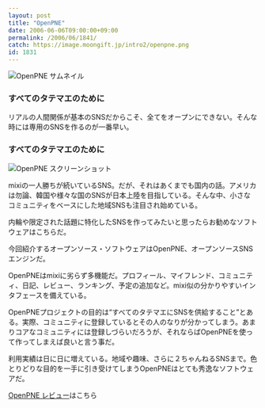 ```yaml
---
layout: post
title: "OpenPNE"
date: 2006-06-06T09:00:00+09:00
permalink: /2006/06/1841/
catch: https://image.moongift.jp/intro2/openpne.png
id: 1831
---
```

 ![OpenPNE サムネイル](https://image.moongift.jp/intro2/openpne.t.png "OpenPNE サムネイル")
  

### すべてのタテマエのために
  
リアルの人間関係が基本のSNSだからこそ、全てをオープンにできない。そんな時には専用のSNSを作るのが一番早い。  
<!--more-->  

### すべてのタテマエのために
  

![OpenPNE スクリーンショット](https://image.moongift.jp/intro2/openpne.png "OpenPNE スクリーンショット")

  

mixiの一人勝ちが続いているSNS。だが、それはあくまでも国内の話。アメリカは勿論、韓国や様々な国のSNSが日本上陸を目指している。そんな中、小さなコミュニティをベースにした地域SNSも注目され始めている。

  

内輪や限定された話題に特化したSNSを作ってみたいと思ったらお勧めなソフトウェアはこちらだ。

  

今回紹介するオープンソース・ソフトウェアはOpenPNE、オープンソースSNSエンジンだ。

  

OpenPNEはmixiに劣らず多機能だ。プロフィール、マイフレンド、コミュニティ、日記、レビュー、ランキング、予定の追加など。mixi似の分かりやすいインタフェースを備えている。

  

OpenPNEプロジェクトの目的は“すべてのタテマエにSNSを供給すること”とある。実際、コミュニティに登録しているとその人のなりが分かってしまう。あまりコアなコミュニティには登録しづらいだろうが、それならばOpenPNEを使って作ってしまえば良いと言う事だ。

  

利用実績は日に日に増えている。地域や趣味、さらに２ちゃんねるSNSまで。色とりどりな目的を一手に引き受けてしまうOpenPNEはとても秀逸なソフトウェアだ。

  

[OpenPNE レビュー](http://oss.moongift.jp/review/i-1844.html)はこちら

